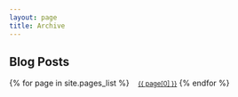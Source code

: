```yaml
---
layout: page
title: Archive
---
```


## Blog Posts

{% for page in site.pages_list %}
              &nbsp;&nbsp;&nbsp;<small><a href="{{ page[1]  }}">{{ page[0] }}</a></small>
          {% endfor %}
